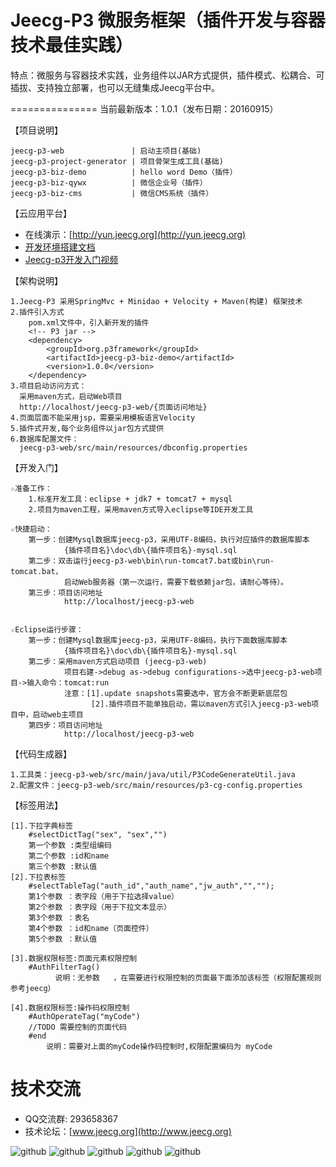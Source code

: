 Jeecg-P3 微服务框架（插件开发与容器技术最佳实践）
==========
特点：微服务与容器技术实践，业务组件以JAR方式提供，插件模式、松耦合、可插拔、支持独立部署，也可以无缝集成Jeecg平台中。

===============
当前最新版本：1.0.1（发布日期：20160915）


【项目说明】

	jeecg-p3-web               | 启动主项目(基础)
	jeecg-p3-project-generator | 项目骨架生成工具(基础)
	jeecg-p3-biz-demo          | hello word Demo（插件）
    jeecg-p3-biz-qywx          | 微信企业号（插件）
	jeecg-p3-biz-cms           | 微信CMS系统（插件）
	
	
【云应用平台】

* 在线演示：[http://yun.jeecg.org](http://yun.jeecg.org)
* [开发环境搭建文档](http://www.jeecg.org/forum.php?mod=viewthread&tid=3157&extra=page%3D1)
* [Jeecg-p3开发入门视频](http://www.jeecg.org/forum.php?mod=viewthread&tid=3173&extra=page%3D1)


【架构说明】

    1.Jeecg-P3 采用SpringMvc + Minidao + Velocity + Maven(构建) 框架技术
    2.插件引入方式
        pom.xml文件中，引入新开发的插件
        <!-- P3 jar -->
 	    <dependency>
			<groupId>org.p3framework</groupId>
			<artifactId>jeecg-p3-biz-demo</artifactId>
			<version>1.0.0</version>
		</dependency>
	3.项目启动访问方式：
	  采用maven方式，启动Web项目
      http://localhost/jeecg-p3-web/{页面访问地址}
    4.页面层面不能采用jsp，需要采用模板语言Velocity
    5.插件式开发,每个业务组件以jar包方式提供
	6.数据库配置文件：
	  jeecg-p3-web/src/main/resources/dbconfig.properties


【开发入门】

	☆准备工作：
		1.标准开发工具：eclipse + jdk7 + tomcat7 + mysql
		2.项目为maven工程，采用maven方式导入eclipse等IDE开发工具 

	☆快捷启动：
		第一步：创建Mysql数据库jeecg-p3，采用UTF-8编码，执行对应插件的数据库脚本
				{插件项目名}\doc\db\{插件项目名}-mysql.sql
		第二步：双击运行jeecg-p3-web\bin\run-tomcat7.bat或bin\run-tomcat.bat，
				启动Web服务器（第一次运行，需要下载依赖jar包，请耐心等待）。
		第三步：项目访问地址
				http://localhost/jeecg-p3-web
				
					
	☆Eclipse运行步骤：
		第一步：创建Mysql数据库jeecg-p3，采用UTF-8编码，执行下面数据库脚本
				{插件项目名}\doc\db\{插件项目名}-mysql.sql
		第二步：采用maven方式启动项目 (jeecg-p3-web)
				项目右建->debug as->debug configurations->选中jeecg-p3-web项目->输入命令：tomcat:run
				注意：[1].update snapshots需要选中，官方会不断更新底层包
					  [2].插件项目不能单独启动，需以maven方式引入jeecg-p3-web项目中，启动web主项目
		第四步：项目访问地址
				http://localhost/jeecg-p3-web

【代码生成器】

	1.工具类：jeecg-p3-web/src/main/java/util/P3CodeGenerateUtil.java
	2.配置文件：jeecg-p3-web/src/main/resources/p3-cg-config.properties
	
	
【标签用法】

	[1].下拉字典标签
		#selectDictTag("sex", "sex","")
		第一个参数 :类型组编码
		第二个参数 :id和name
		第三个参数 :默认值 
	[2].下拉表标签
		#selectTableTag("auth_id","auth_name","jw_auth","","");
		第1个参数 ：表字段（用于下拉选择value）
		第2个参数 ：表字段（用于下拉文本显示）
		第3个参数 ：表名
		第4个参数 ：id和name（页面控件）
		第5个参数 ：默认值
		
	[3].数据权限标签:页面元素权限控制
		#AuthFilterTag()
			  说明：无参数   ，在需要进行权限控制的页面最下面添加该标签（权限配置规则参考jeecg）
			  
	[4].数据权限标签:操作码权限控制
		#AuthOperateTag("myCode")
		//TODO 需要控制的页面代码
		#end
			说明：需要对上面的myCode操作码控制时,权限配置编码为 myCode
	
技术交流
==========
* QQ交流群: 293658367
* 技术论坛：[www.jeecg.org](http://www.jeecg.org)




![github](http://www.jeecg.org/data/attachment/forum/201606/27/123504y69rv9zqxwevvv66.png "jeewx")
![github](http://static.oschina.net/uploads/space/2016/0424/131056_lr02_930898.png "jeewx")
![github](http://static.oschina.net/uploads/space/2016/0424/131105_BSlN_930898.png "jeewx")
![github](http://static.oschina.net/uploads/space/2016/0424/131036_oV7J_930898.png "jeewx")
![github](http://img.blog.csdn.net/20160424150826957?watermark/2/text/aHR0cDovL2Jsb2cuY3Nkbi5uZXQv/font/5a6L5L2T/fontsize/400/fill/I0JBQkFCMA==/dissolve/70/gravity/Center "jeewx")